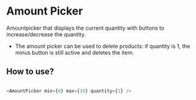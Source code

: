 # Amount Picker

Amountpicker that displays the current quantity with buttons to increase/decrease the quantity.

- The amount picker can be used to delete products: if quantity is 1, the minus button is still active and deletes the item.


## How to use?

```javascript

<AmountPicker min={0} max={10} quantity={1} />
